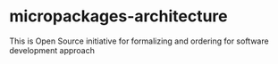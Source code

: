 # micropackages-architecture
This is Open Source initiative for formalizing and  ordering for software development approach
